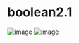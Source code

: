 # boolean2.1
![image](https://github.com/user-attachments/assets/1597d867-39fb-4984-a5a3-eb8da5a65c27)
![image](https://github.com/user-attachments/assets/4ab61b84-cd9c-4a8e-84c8-dddba2e48cd7)



